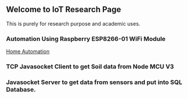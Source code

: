 ## Welcome to IoT Research Page

This is purely for research purpose and academic uses.

### Automation Using Raspberry ESP8266-01 WiFi Module
[Home Automation](https://github.com/kantsk1013/kantsk1013.github.io/blob/master/Automation/readme.md)

### TCP Javasocket Client to get Soil data from Node MCU V3

### Javasocket Server to get data from sensors and put into SQL Database.

